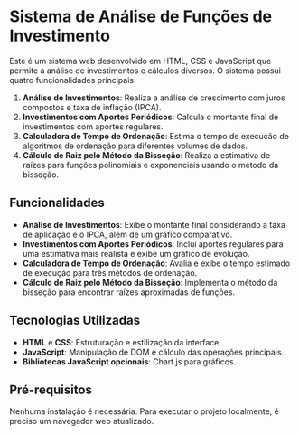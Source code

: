 # Sistema de Análise de Funções de Investimento

Este é um sistema web desenvolvido em HTML, CSS e JavaScript que permite a análise de investimentos e cálculos diversos. O sistema possui quatro funcionalidades principais:

1. **Análise de Investimentos**: Realiza a análise de crescimento com juros compostos e taxa de inflação (IPCA).
2. **Investimentos com Aportes Periódicos**: Calcula o montante final de investimentos com aportes regulares.
3. **Calculadora de Tempo de Ordenação**: Estima o tempo de execução de algoritmos de ordenação para diferentes volumes de dados.
4. **Cálculo de Raiz pelo Método da Bisseção**: Realiza a estimativa de raízes para funções polinomiais e exponenciais usando o método da bisseção.

## Funcionalidades

- **Análise de Investimentos**: Exibe o montante final considerando a taxa de aplicação e o IPCA, além de um gráfico comparativo.
- **Investimentos com Aportes Periódicos**: Inclui aportes regulares para uma estimativa mais realista e exibe um gráfico de evolução.
- **Calculadora de Tempo de Ordenação**: Avalia e exibe o tempo estimado de execução para três métodos de ordenação.
- **Cálculo de Raiz pelo Método da Bisseção**: Implementa o método da bisseção para encontrar raízes aproximadas de funções.

## Tecnologias Utilizadas

- **HTML** e **CSS**: Estruturação e estilização da interface.
- **JavaScript**: Manipulação de DOM e cálculo das operações principais.
- **Bibliotecas JavaScript opcionais**: Chart.js para gráficos.

## Pré-requisitos

Nenhuma instalação é necessária. Para executar o projeto localmente, é preciso um navegador web atualizado.

